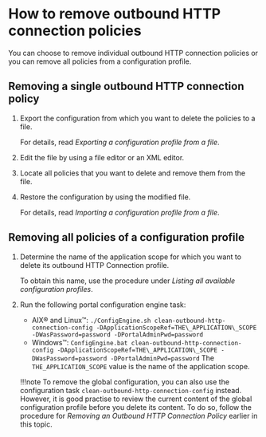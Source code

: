 # How to remove outbound HTTP connection policies

You can choose to remove individual outbound HTTP connection policies or you can remove all policies from a configuration profile.


## Removing a single outbound HTTP connection policy

1.  Export the configuration from which you want to delete the policies to a file.

    For details, read *Exporting a configuration profile from a file*.

2.  Edit the file by using a file editor or an XML editor.

3.  Locate all policies that you want to delete and remove them from the file.

4.  Restore the configuration by using the modified file.

    For details, read *Importing a configuration profile from a file*.


## Removing all policies of a configuration profile

1.  Determine the name of the application scope for which you want to delete its outbound HTTP Connection profile.

    To obtain this name, use the procedure under *Listing all available configuration profiles*.

2.  Run the following portal configuration engine task:

    -   AIX® and Linux™: `./ConfigEngine.sh clean-outbound-http-connection-config -DApplicationScopeRef=THE\_APPLICATION\_SCOPE -DWasPassword=password -DPortalAdminPwd=password`
    -   Windows™: `ConfigEngine.bat clean-outbound-http-connection-config -DApplicationScopeRef=THE\_APPLICATION\_SCOPE -DWasPassword=password -DPortalAdminPwd=password`
    The `THE_APPLICATION_SCOPE` value is the name of the application scope.

    !!!note
        To remove the global configuration, you can also use the configuration task `clean-outbound-http-connection-config` instead. However, it is good practise to review the current content of the global configuration profile before you delete its content. To do so, follow the procedure for *Removing an Outbound HTTP Connection Policy* earlier in this topic.


